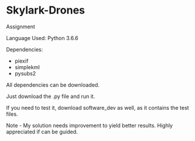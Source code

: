 # Skylark-Drones
Assignment

Language Used: Python 3.6.6

Dependencies:

- piexif
- simplekml
- pysubs2

All dependencies can be downloaded.

Just download the .py file and run it.

If you need to test it, download software_dev as well, as it contains the test files.


Note -  My solution needs improvement to yield better results. Highly appreciated if can be guided.
